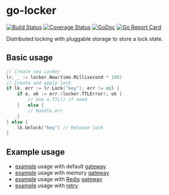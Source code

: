# go-locker

[![Build Status](https://travis-ci.com/da440dil/go-locker.svg?branch=master)](https://travis-ci.com/da440dil/go-locker)
[![Coverage Status](https://coveralls.io/repos/github/da440dil/go-locker/badge.svg?branch=master)](https://coveralls.io/github/da440dil/go-locker?branch=master)
[![GoDoc](https://godoc.org/github.com/da440dil/go-locker?status.svg)](https://godoc.org/github.com/da440dil/go-locker)
[![Go Report Card](https://goreportcard.com/badge/github.com/da440dil/go-locker)](https://goreportcard.com/report/github.com/da440dil/go-locker)


Distributed locking with pluggable storage to store a lock state.

## Basic usage

```go
// Create new Locker
lr, _ := locker.New(time.Millisecond * 100)
// Create and apply lock
if lk, err := lr.Lock("key"); err != nil { 
	if e, ok := err.(locker.TTLError); ok {
		// Use e.TTL() if need
	}	else {
		// Handle err
	}
} else {
	lk.Unlock("key") // Release lock
}
```

## Example usage

- [example](./examples/locker-gateway-default/main.go) usage with default [gateway](./gateway/memory/memory.go)
- [example](./examples/locker-gateway-memory/main.go) usage with memory [gateway](./gateway/memory/memory.go)
- [example](./examples/locker-gateway-redis/main.go) usage with [Redis](https://redis.io) [gateway](./gateway/redis/redis.go)
- [example](./examples/locker-with-retry/main.go) usage with [retry](https://github.com/da440dil/go-trier)